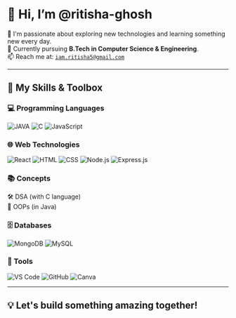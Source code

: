 # 👋 Hi, I’m @ritisha-ghosh

👀 I'm passionate about exploring new technologies and learning something new every day.  
🌱 Currently pursuing **B.Tech in Computer Science & Engineering**.  
📫 Reach me at: [`iam.ritisha5@gmail.com`](mailto:iam.ritisha5@gmail.com)

---

## 🧠 My Skills & Toolbox

### 💻 Programming Languages
![JAVA](https://img.shields.io/badge/Java-007396?style=for-the-badge&logo=java&logoColor=white)
![C](https://img.shields.io/badge/C-00599C?style=for-the-badge&logo=c&logoColor=white)
![JavaScript](https://img.shields.io/badge/JavaScript-F7DF1E?style=for-the-badge&logo=javascript&logoColor=black)

### 🌐 Web Technologies
![React](https://img.shields.io/badge/React-61DAFB?style=for-the-badge&logo=react&logoColor=black)
![HTML](https://img.shields.io/badge/HTML5-E34F26?style=for-the-badge&logo=html5&logoColor=white)
![CSS](https://img.shields.io/badge/CSS3-1572B6?style=for-the-badge&logo=css3&logoColor=white)
![Node.js](https://img.shields.io/badge/Node.js-339933?style=for-the-badge&logo=node.js&logoColor=white)
![Express.js](https://img.shields.io/badge/Express.js-000000?style=for-the-badge&logo=express&logoColor=white)

### 📚 Concepts
🛠 DSA (with C language)  
🔧 OOPs (in Java)

### 🗄️ Databases
![MongoDB](https://img.shields.io/badge/MongoDB-47A248?style=for-the-badge&logo=mongodb&logoColor=white)
![MySQL](https://img.shields.io/badge/MySQL-4479A1?style=for-the-badge&logo=mysql&logoColor=white)

### 🧰 Tools
![VS Code](https://img.shields.io/badge/VS_Code-007ACC?style=for-the-badge&logo=visual-studio-code&logoColor=white)
![GitHub](https://img.shields.io/badge/GitHub-181717?style=for-the-badge&logo=github&logoColor=white)
![Canva](https://img.shields.io/badge/Canva-00C4CC?style=for-the-badge&logo=canva&logoColor=white)

---

## 💡 Let's build something amazing together!
